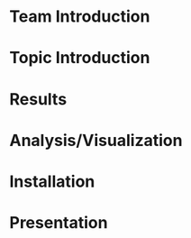 

# Team Introduction


# Topic Introduction


# Results


# Analysis/Visualization


# Installation


# Presentation
